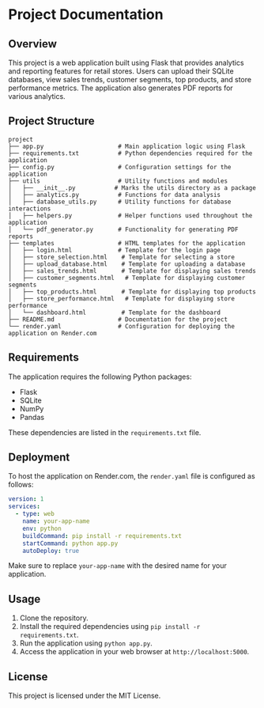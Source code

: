 # Project Documentation

## Overview
This project is a web application built using Flask that provides analytics and reporting features for retail stores. Users can upload their SQLite databases, view sales trends, customer segments, top products, and store performance metrics. The application also generates PDF reports for various analytics.

## Project Structure
```
project
├── app.py                     # Main application logic using Flask
├── requirements.txt           # Python dependencies required for the application
├── config.py                  # Configuration settings for the application
├── utils                      # Utility functions and modules
│   ├── __init__.py           # Marks the utils directory as a package
│   ├── analytics.py           # Functions for data analysis
│   ├── database_utils.py      # Utility functions for database interactions
│   ├── helpers.py             # Helper functions used throughout the application
│   └── pdf_generator.py       # Functionality for generating PDF reports
├── templates                  # HTML templates for the application
│   ├── login.html             # Template for the login page
│   ├── store_selection.html    # Template for selecting a store
│   ├── upload_database.html    # Template for uploading a database
│   ├── sales_trends.html       # Template for displaying sales trends
│   ├── customer_segments.html   # Template for displaying customer segments
│   ├── top_products.html       # Template for displaying top products
│   ├── store_performance.html   # Template for displaying store performance
│   └── dashboard.html          # Template for the dashboard
├── README.md                  # Documentation for the project
└── render.yaml                # Configuration for deploying the application on Render.com
```

## Requirements
The application requires the following Python packages:
- Flask
- SQLite
- NumPy
- Pandas

These dependencies are listed in the `requirements.txt` file.

## Deployment
To host the application on Render.com, the `render.yaml` file is configured as follows:

```yaml
version: 1
services:
  - type: web
    name: your-app-name
    env: python
    buildCommand: pip install -r requirements.txt
    startCommand: python app.py
    autoDeploy: true
```

Make sure to replace `your-app-name` with the desired name for your application.

## Usage
1. Clone the repository.
2. Install the required dependencies using `pip install -r requirements.txt`.
3. Run the application using `python app.py`.
4. Access the application in your web browser at `http://localhost:5000`.

## License
This project is licensed under the MIT License.